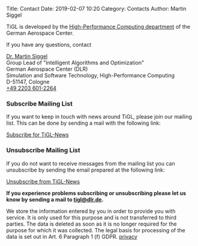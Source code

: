 Title: Contact
Date: 2019-02-07 10:20
Category: Contacts
Author: Martin Siggel


TiGL is developed by the [High-Performance Computing department](https://www.dlr.de/sc/en/desktopdefault.aspx/tabid-11647/20362_read-47646/)
of the German Aerospace Center.

If you have any questions, contact

<div class="contact-text">
  <p class="address">
    <a href="https://www.dlr.de/sc/en/desktopdefault.aspx/tabid-1195/mailcontact-27193/" class="contact-title"><i class="fa fa-envelope"></i> Dr. Martin Siggel</a><br/>
    Group Lead of "Intelligent Algorithms and Optimization"<br/>
    German Aerospace Center (DLR)<br/>
    Simulation and Software Technology, High-Performance Computing<br/>
    D-51147, Cologne<br/>
    <a href="tel:+4922036012264"><i class="fa fa-phone"></i> +49 2203 601-2264 </a>
  </p>
</div>

### Subscribe Mailing List ###

If you want to keep in touch with news around TiGL, please join our mailing list. This can be done by sending a mail with the following link:

[Subscribe for TiGL-News](mailto:listserv@dlr.de?subject=Subscribe&body=subscribe%20tigl)

### Unsubscribe Mailing List ###

If you do not want to receive messages from the mailing list you can unsubscribe by sending the email prepared at the following link:

[Unsubscribe from TiGL-News](mailto:listserv@dlr.de?subject=Unsubscribe&body=signoff%20tigl)

__If you experience problems subscribing or unsubscribing please let us know by sending a mail to [tigl@dlr.de](mailto:listserv@dlr.de).__

We store the information entered by you in order to provide you with service.
It is only used for this purpose and is not transferred to third parties.
The data is deleted as soon as it is no longer required for the purpose for which it was collected.
The legal basis for processing of the data is set out in Art. 6 Paragraph 1 (f) GDPR. [privacy](privacy.html)